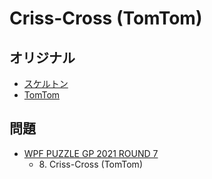 # Criss-Cross (TomTom)

## オリジナル
- [スケルトン](crisscross.md)
- [TomTom](tomtom.md)

## 問題
- [WPF PUZZLE GP 2021 ROUND 7](../questions/wpfpgp2021-7.md)
	- 8\. Criss-Cross (TomTom)
